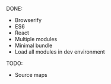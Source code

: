 DONE:

* Browserify
* ES6
* React
* Multiple modules
* Minimal bundle
* Load all modules in dev environment


TODO:

* Source maps
